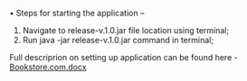 
•	Steps for starting the application – 
1.	Navigate to release-v.1.0.jar file location using terminal;
2.	Run java -jar release-v.1.0.jar command in terminal;

Full descriprion on setting up application can be found here - 
[Bookstore.com.docx](https://github.com/martinssliede/Tietoevry/files/12389245/Bookstore.com.docx)
